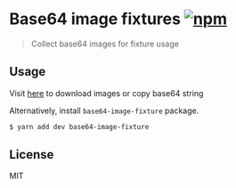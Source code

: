 # Base64 image fixtures [![npm](https://img.shields.io/npm/v/npm.svg?style=flat-square)](https://www.npmjs.com/package/base64-image-fixture)

> Collect base64 images for fixture usage

## Usage

Visit [here](https://annotis.github.io/base64-image-fixture/) to download images or copy base64 string

Alternatively, install `base64-image-fixture` package.

```sh
$ yarn add dev base64-image-fixture
```

## License

MIT
